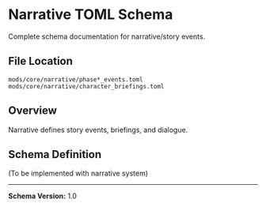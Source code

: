 # Narrative TOML Schema

Complete schema documentation for narrative/story events.

## File Location

```
mods/core/narrative/phase*_events.toml
mods/core/narrative/character_briefings.toml
```

## Overview

Narrative defines story events, briefings, and dialogue.

## Schema Definition

(To be implemented with narrative system)

---

**Schema Version:** 1.0

